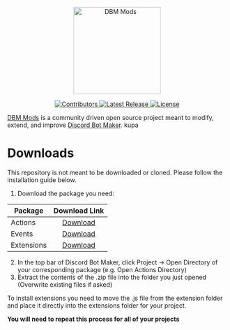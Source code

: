 <p align="center">
  <a title="DBM Mods" href="https://discord.gg/djcvWRpgHm" target="_blank">
    <img src="https://dl.dropboxusercontent.com/s/h1bscek2emoa1p2/mods-logo-dark.png" width="200" alt="DBM Mods" />
  </a>
</p>
<p align="center">
  <a title="Contributors" href="https://github.com/dbm-network/mods/contributors" target="_blank">
    <img src="https://img.shields.io/github/contributors/dbm-network/mods.svg?style=flat-square" alt="Contributors" />
  </a>
  <a title="Release" href="https://github.com/dbm-network/mods/releases" target="_blank">
    <img src="https://img.shields.io/github/release/dbm-network/mods.svg?style=flat-square" alt="Latest Release" />
  </a>
  <a title="License" href="https://github.com/dbm-network/mods/blob/master/LICENSE.md" target="_blank">
    <img src="https://img.shields.io/github/license/dbm-network/mods.svg?style=flat-square" alt="License" />
  </a>
</p>

[DBM Mods](https://discord.gg/djcvWRpgHm) is a community driven open source project meant to modify, extend, and improve [Discord Bot Maker](https://store.steampowered.com/app/682130/Discord_Bot_Maker/).
kupa
# Downloads

This repository is not meant to be downloaded or cloned. Please follow the installation guide below.

1.  Download the package you need:

| Package    |                                                        Download Link                                                         |
| ---------- | :--------------------------------------------------------------------------------------------------------------------------: |
| Actions    |  [Download](https://dbm-network.github.io/download-git/#/home?url=https://github.com/dbm-network/mods/tree/master/actions)   |
| Events     |   [Download](https://dbm-network.github.io/download-git/#/home?url=https://github.com/dbm-network/mods/tree/master/events)   |
| Extensions | [Download](https://dbm-network.github.io/download-git/#/home?url=https://github.com/dbm-network/mods/tree/master/extensions) |

2.  In the top bar of Discord Bot Maker, click Project → Open Directory of your corresponding package (e.g. Open Actions Directory)
3.  Extract the contents of the .zip file into the folder you just opened
    (Overwrite existing files if asked)

To install extensions you need to move the .js file from the extension folder and place it directly into the extensions folder for your project.

**You will need to repeat this process for all of your projects**
